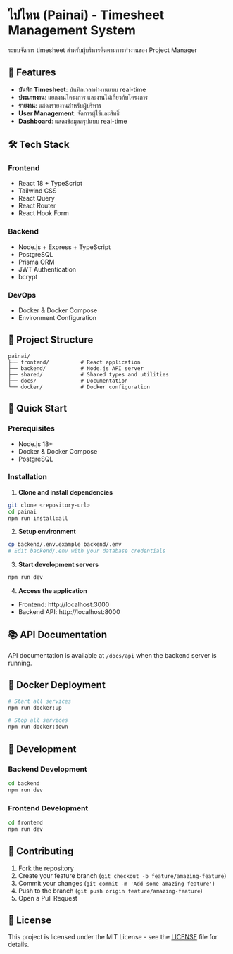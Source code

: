 # ไปไหน (Painai) - Timesheet Management System

ระบบจัดการ timesheet สำหรับผู้บริหารติดตามการทำงานของ Project Manager

## 🚀 Features

- **บันทึก Timesheet**: บันทึกเวลาทำงานแบบ real-time
- **ประเภทงาน**: แยกงานโครงการ และงานไม่เกี่ยวกับโครงการ
- **รายงาน**: แสดงรายงานสำหรับผู้บริหาร
- **User Management**: จัดการผู้ใช้และสิทธิ์
- **Dashboard**: แสดงข้อมูลสรุปแบบ real-time

## 🛠 Tech Stack

### Frontend
- React 18 + TypeScript
- Tailwind CSS
- React Query
- React Router
- React Hook Form

### Backend
- Node.js + Express + TypeScript
- PostgreSQL
- Prisma ORM
- JWT Authentication
- bcrypt

### DevOps
- Docker & Docker Compose
- Environment Configuration

## 📁 Project Structure

```
painai/
├── frontend/          # React application
├── backend/           # Node.js API server
├── shared/            # Shared types and utilities
├── docs/              # Documentation
└── docker/            # Docker configuration
```

## 🚀 Quick Start

### Prerequisites
- Node.js 18+
- Docker & Docker Compose
- PostgreSQL

### Installation

1. **Clone and install dependencies**
```bash
git clone <repository-url>
cd painai
npm run install:all
```

2. **Setup environment**
```bash
cp backend/.env.example backend/.env
# Edit backend/.env with your database credentials
```

3. **Start development servers**
```bash
npm run dev
```

4. **Access the application**
- Frontend: http://localhost:3000
- Backend API: http://localhost:8000

## 📚 API Documentation

API documentation is available at `/docs/api` when the backend server is running.

## 🐳 Docker Deployment

```bash
# Start all services
npm run docker:up

# Stop all services
npm run docker:down
```

## 📝 Development

### Backend Development
```bash
cd backend
npm run dev
```

### Frontend Development
```bash
cd frontend
npm run dev
```

## 🤝 Contributing

1. Fork the repository
2. Create your feature branch (`git checkout -b feature/amazing-feature`)
3. Commit your changes (`git commit -m 'Add some amazing feature'`)
4. Push to the branch (`git push origin feature/amazing-feature`)
5. Open a Pull Request

## 📄 License

This project is licensed under the MIT License - see the [LICENSE](LICENSE) file for details. 